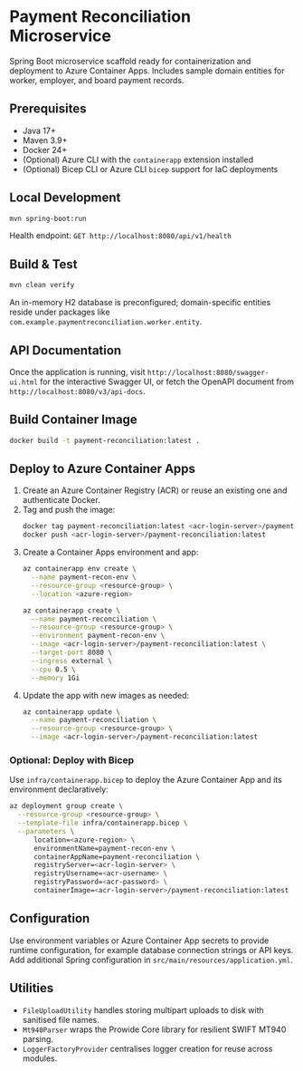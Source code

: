 # Payment Reconciliation Microservice

Spring Boot microservice scaffold ready for containerization and deployment to Azure Container Apps. Includes sample domain entities for worker, employer, and board payment records.

## Prerequisites

- Java 17+
- Maven 3.9+
- Docker 24+
- (Optional) Azure CLI with the `containerapp` extension installed
- (Optional) Bicep CLI or Azure CLI `bicep` support for IaC deployments

## Local Development

```bash
mvn spring-boot:run
```

Health endpoint: `GET http://localhost:8080/api/v1/health`

## Build & Test

```bash
mvn clean verify
```

An in-memory H2 database is preconfigured; domain-specific entities reside under packages like `com.example.paymentreconciliation.worker.entity`.

## API Documentation

Once the application is running, visit `http://localhost:8080/swagger-ui.html` for the interactive Swagger UI, or fetch the OpenAPI document from `http://localhost:8080/v3/api-docs`.

## Build Container Image

```bash
docker build -t payment-reconciliation:latest .
```

## Deploy to Azure Container Apps

1. Create an Azure Container Registry (ACR) or reuse an existing one and authenticate Docker.
2. Tag and push the image:
   ```bash
   docker tag payment-reconciliation:latest <acr-login-server>/payment-reconciliation:latest
   docker push <acr-login-server>/payment-reconciliation:latest
   ```
3. Create a Container Apps environment and app:
   ```bash
   az containerapp env create \
     --name payment-recon-env \
     --resource-group <resource-group> \
     --location <azure-region>

   az containerapp create \
     --name payment-reconciliation \
     --resource-group <resource-group> \
     --environment payment-recon-env \
     --image <acr-login-server>/payment-reconciliation:latest \
     --target-port 8080 \
     --ingress external \
     --cpu 0.5 \
     --memory 1Gi
   ```
4. Update the app with new images as needed:
   ```bash
   az containerapp update \
     --name payment-reconciliation \
     --resource-group <resource-group> \
     --image <acr-login-server>/payment-reconciliation:latest
   ```

### Optional: Deploy with Bicep

Use `infra/containerapp.bicep` to deploy the Azure Container App and its environment declaratively:

```bash
az deployment group create \
  --resource-group <resource-group> \
  --template-file infra/containerapp.bicep \
  --parameters \
      location=<azure-region> \
      environmentName=payment-recon-env \
      containerAppName=payment-reconciliation \
      registryServer=<acr-login-server> \
      registryUsername=<acr-username> \
      registryPassword=<acr-password> \
      containerImage=<acr-login-server>/payment-reconciliation:latest
```

## Configuration

Use environment variables or Azure Container App secrets to provide runtime configuration, for example database connection strings or API keys. Add additional Spring configuration in `src/main/resources/application.yml`.

## Utilities

- `FileUploadUtility` handles storing multipart uploads to disk with sanitised file names.
- `Mt940Parser` wraps the Prowide Core library for resilient SWIFT MT940 parsing.
- `LoggerFactoryProvider` centralises logger creation for reuse across modules.
